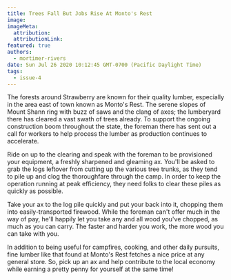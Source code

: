 ```yaml
---
title: Trees Fall But Jobs Rise At Monto's Rest
image:
imageMeta:
  attribution:
  attributionLink:
featured: true
authors: 
  - mortimer-rivers
date: Sun Jul 26 2020 10:12:45 GMT-0700 (Pacific Daylight Time)
tags:
  - issue-4
---
```


The forests around Strawberry are known for their quality lumber, especially in the area east of town 
known as Monto's Rest. The serene slopes of Mount Shann ring with buzz of saws and the clang of axes;
the lumberyard there has cleared a vast swath of trees already. To support the ongoing construction 
boom throughout the state, the foreman there has sent out a call for workers to help process the 
lumber as production continues to accelerate.

Ride on up to the clearing and speak with the foreman to be provisioned your equipment, a freshly 
sharpened and gleaming ax. You'll be asked to grab the logs leftover from cutting up the various tree 
trunks, as they tend to pile up and clog the thoroughfare through the camp. In order to keep the 
operation running at peak efficiency, they need folks to clear these piles as quickly as possible.

Take your ax to the log pile quickly and put your back into it, chopping them into easily-transported 
firewood. While the foreman can't offer much in the way of pay, he'll happily let you take any 
and all wood you've chopped, as much as you can carry. The faster and harder you work, the more 
wood you can take with you.

In addition to being useful for campfires, cooking, and other daily pursuits, fine lumber like that 
found at Monto's Rest fetches a nice price at any general store. So, pick up an ax and help contribute 
to the local economy while earning a pretty penny for yourself at the same time! 
